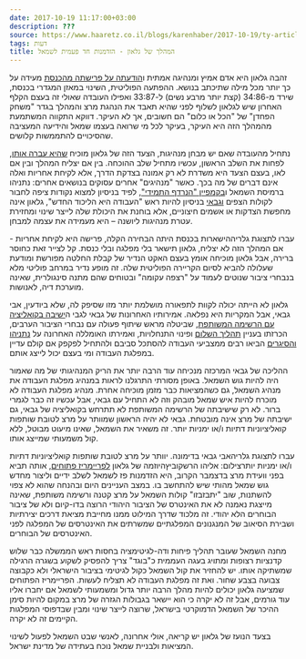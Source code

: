 ```yaml
---
date: 2017-10-19 11:17:00+03:00
description: ???
source: https://www.haaretz.co.il/blogs/karenhaber/2017-10-19/ty-article/0000017f-f8dc-d2d5-a9ff-f8dc2d760000
tags: דעות
title: המהלך של גלאון - הזדמנות חד פעמית לשמאל
---
```


זהבה גלאון היא אדם אמיץ ומנהיגה אמתית ו[הודעתה על פרישתה מהכנסת](/news/politi/2017-10-18/ty-article/.premium/0000017f-e727-dea7-adff-f7ff9a7a0000) מעידה על כך יותר מכל מילה שתיכתב בנושא. ההפתעה הפוליטית, השינוי במאזן המגדרי בכנסת, שירד מ-34:86 (קצת יותר מרבע נשים) ל-33:87 ואפילו העובדה שאולי זה בעצם הקלף האחרון שיש לגלאון לשלוף לפני שהיא תאבד את הנהגת מרצ והמהלך בגדר "משחק הפחדן" של "הכל או כלום" הם חשובים, אך לא העיקר. דווקא התקווה המשתמעת מהמהלך הזה היא העיקר, בעיקר לכל מי שרואה בעצמו שמאל והידיעה המעציבה שהסיכויים להתממשות קלושים. 

נתחיל מהעובדה שאם יש מבחן מנהיגות, הצעד הזה של גלאון מוכיח [שהיא עברה אותו](/magazine/2012-07-13/ty-article/0000017f-df88-df9c-a17f-ff989de20000), לפחות את השלב הראשון, עכשיו מתחיל שלב ההוכחה. בין אם יצליח המהלך ובין אם לאו, בעצם הצעד היא משדרת לא רק אמונה בצדקת הדרך, אלא לקיחת אחריות ואלה אינם דברים של מה בכך. כאשר "מנהיגים" אחרים עסוקים בנושאים אחרים: נתניהו ברמיסת השמאל ו[בקמפיין "הנרדף התמידי"](/news/politi/2017-07-27/ty-article/.premium/0000017f-e26d-d568-ad7f-f36f9d2e0000), לפיד בניסיון למצוא נקודות ציפה לחבור לקולות הצפים [וגבאי](/news/politi/2017-10-18/ty-article/.premium/0000017f-e6f6-dea7-adff-f7ff127f0000) בניסיון להיות ראש "העבודה היא הליכוד החדש", גלאון אינה מחפשת הצדקות או אשמים חיצוניים, אלא בוחנת את היכולת שלה לייצר שינוי ומחזירת עטרת מנהיגות ליושנה – היא מעמידה את עצמה למבחן. 

 עברו לתצוגת גלריההישארות בכנסת היתה הבחירה הקלה, פרישה היא לקיחת אחריות - אם המהלך הזה לא יצליח, גלאון תישאר בלי מפלגה ובלי כנסת. קל לצייר זאת כחוסר ברירה, אבל גלאון מוכיחה אומץ בעצם האקט הנדיר של קבלת החלטה מפורשת ומודעת שעלולה להביא לסיום הקריירה הפוליטית שלה. זה מופע נדיר במרחב פוליטי מלא בנבחרי ציבור שנוטים לעמוד על "רצפה עקומה" ובטוחים שהם מתנה סינגולרית, שאינה מוערכת דיה, לאנושות. 

גלאון לא הייתה יכולה לקוות לתפאורה מושלמת יותר מזו שסיפק לה, שלא ביודעין, אבי גבאי, אבל המקריות היא נפלאה. אמירותיו האחרונות של גבאי לגבי ה[ישיבה בקואליציה עם הרשימה המשותפת](/news/politi/2017-10-14/ty-article/0000017f-e229-d38f-a57f-e67b8ca50000), שביטלה מראש שיתוף פעולה עם נבחרי הציבור הערבים, הכרזתו בעניין [תהליך השלום](/news/politi/2017-10-17/ty-article/0000017f-e157-d9aa-afff-f95f2e3c0000) ופינוי התנחלויות, ואמירתו האומללה האחרונה על [נתניהו והסיגרים](http://www.mako.co.il/news-military/politics-q4_2017/Article-52f1f13e0bb2f51004.htm) הביאו רבים ממצביעי העבודה להסתכל סביבם ולהתחיל לפקפק אם קולם עדיין במפלגת העבודה ומי בעצם יכול לייצג אותם. 

ההליכה של גבאי המרכזה מנכיחה עוד הרבה יותר את הריק המנהיגותי של מה שאמור היה להיות גוש השמאל. באופן מסורתי התרגלנו לראות במנהיג מפלגת העבודה את מנהיג השמאל, גם כשהמציאות כבר מזמן מוכיחה אחרת. מנהיג מפלגת העבודה לא מוכרח להיות איש שמאל מובהק וזה לא התחיל עם גבאי, אבל עכשיו זה כבר לגמרי ברור. לא רק שישיבתה של הרשימה המשותפת לא תתרחש בקואליציה של גבאי, גם ישיבתה של מרצ אינה מובטחת. גבאי לא יהיה הראשון שמוותר על מרצ לטובת שותפות קואליציוניות דתיות ו/או ימניות יותר. זה משאיר את השמאל, שאינו מיעוט מבוטל, ללא קול משמעותי שמייצג אותו. 

 עברו לתצוגת גלריהאבי גבאי בדימונה. יוותר על מרצ לטובת שותפות קואליציוניות דתיות ו/או ימניות יותרצילום: אליהו הרשקוביץהיוזמה של גלאון [לפריימריז פתוחים](/news/politi/2017-07-03/ty-article/0000017f-e8eb-d62c-a1ff-fcfb69a40000), אותה תביא בפני וועידת מרצ בדצמבר הקרוב, היא הזדמנות פז לשמאל לשלב ידיים וליצור מחדש גוש שמאל מהותי שיש להתחשב בו. במצב העניינים היום ובהנחה שהוא לא צפוי להשתנות, שוב "יתבזבזו" קולות השמאל על מרצ קטנה ורשימה משותפת, שאינה מייצגת נאמנה לא את האינטרס של הציבור היהודי הרוצה בדו-קיום ולא של ציבור הבוחרים הלא יהודי. זה מלכוד שדרך המילוט ממנו מחייבת מציאת דרכים יצירתיות ושבירת הסיאוב של המנגנונים המפלגתיים שמשרתים את האינטרסים של המפלגה לפני האינטרסים של הבוחרים. 

מחנה השמאל שעובר תהליך פיחות ודה-לגיטימציה בחסות ראש הממשלה כבר שלוש קדנציות רצופות ומתויג בעגה העממית כ"בוגד" צריך להפסיק לשקוע בשגרה הרגילה שמשתיקה אותו. יש להחזיר את קול השמאל כקול לגיטימי בציבור הישראלי ולא כקבוצה צבועה בצבע שחור. ואת זה מפלגת העבודה לא תצליח לעשות. הפריימריז הפתוחים שמציעה גלאון יכולים להיות מהלך הרבה יותר גדול ומשמעותי לשמאל אם יחברו אליו עוד גורמים, אבל זה לא יקרה כי הוא יישאר בגבולות הגזרה של מרצ במקום להיות סימן ההיכר של השמאל הדמוקרטי בישראל, שרוצה לייצר שינוי ומבין שבדפוסי המפלגות הקיימים זה לא יקרה. 

בצעד הנועז של גלאון יש קריאה, אולי אחרונה, לאנשי שבט השמאל לפעול לשינוי המציאות ולבניית שמאל נוכח בעתידה של מדינת ישראל.